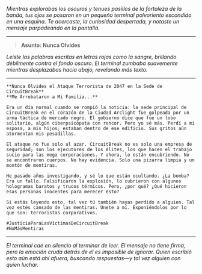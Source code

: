 _Mientras explorabas los oscuros y tenues pasillos de la fortaleza de la banda, tus ojos se posaron en un pequeño terminal polvoriento escondido en una esquina. Te acercaste, la curiosidad despertada, y notaste un mensaje parpadeando en la pantalla._

---

> **Asunto: Nunca Olvides**

_Leíste las palabras escritas en letras rojas como la sangre, brillando débilmente contra el fondo oscuro. El terminal zumbaba suavemente mientras desplazabas hacia abajo, revelando más texto._

---

```
**Nunca Olvides el Ataque Terrorista de 2047 en la Sede de CircuitBreak**
**Me Arrebataron a Mi Familia...**

Era un día normal cuando se rompió la noticia: la sede principal de CircuitBreak en el corazón de la Ciudad Arclight fue golpeada por un arma táctica de mercado negro. El gobierno dice que fue un lobo solitario, algún ciberpsicópata con rencor. Pero yo sé más. Perdí a mi esposa, a mis hijos; estaban dentro de ese edificio. Sus gritos aún atormentan mis pesadillas.

El ataque no fue solo al azar. CircuitBreak no es solo una empresa de seguridad; son los ejecutores de los élites, los que hacen el trabajo sucio para las mega corporaciones. Y ahora, lo están encubriendo. No se encontraron cuerpos. No hay evidencia. Solo una pizarra limpia y un montón de mentiras.

He pasado años investigando, y sé lo que están ocultando. ¿La bomba? Era un fallo. Falsificaron la explosión, lo cubrieron con algunos hologramas baratos y trucos térmicos. Pero, ¿por qué? ¿Qué hicieron esas personas inocentes para merecer esto?

Si estás leyendo esto, tal vez tú también hayas perdido a alguien. Tal vez estés cansado de las mentiras. Únete a mí. Exponiéndolos por lo que son: terroristas corporativos.

#JusticiaParaLasVíctimasDeCircuitBreak
#NoMásMentiras
```

---

_El terminal cae en silencio al terminar de leer. El mensaje no tiene firma, pero la emoción cruda detrás de él es imposible de ignorar. Quien escribió esto aún está ahí afuera, buscando respuestas—y tal vez alguien con quien luchar._
